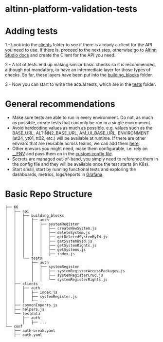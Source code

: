 # altinn-platform-validation-tests

# Adding tests

1 - Look into the [clients](K6/clients) folder to see if there is already a client for the API you need to use. If there is, proceed to the next step, otherwise go to [Altinn Studio docs](https://docs.altinn.studio/nb/api/) and create the Client for the API you need.

2 - A lot of tests end up making similar basic checks so it is recommended, although not mandatory, to have an intermediate layer for those types of checks. So far, these layers have been put into the  [building_blocks](K6/api/building_blocks) folder.

3 - Now you can start to write the actual tests, which are in the [tests](K6/api/tests) folder.


# General recommendations

- Make sure tests are able to run in every environment. Do not, as much as possible, create tests that can only be run in a single environment.
- Avoid hardcoding values as much as possible. e.g. values such as the BASE_URL, ALTINN2_BASE_URL, AM_UI_BASE_URL, ENVIRONMENT (at24, yt01, tt02, etc.) will be available at runtime. If there are other envvars that are reusable across teams, we can add them [here](https://github.com/Altinn/altinn-platform/blob/f546f2447021da6d2338863707f734c041145e45/infrastructure/adminservices-test/altinn-monitor-test-rg/k6_tests_rg_configs.tf#L13-L17).
- Other envvars you might need, make them configurable, i.e. rely on [__ENV](https://grafana.com/docs/k6/latest/using-k6/environment-variables/) and pass them on in the [custom config file](conf/auth-break.yaml).
- Secrets are managed out-of-band, you simply need to reference them in the config file and they will be available once the test starts (in K8s).
- Start small, start by running functional tests and exploring the dashboards, metrics, logs/reports in [Grafana](https://altinn-grafana-test-b2b8dpdkcvfuhfd3.eno.grafana.azure.com/dashboards/f/eedixo6wu18n4e/?orgId=1).

# Basic Repo Structure

```
├── K6
│   ├── api
│   │   ├── building_blocks
│   │   │   ├── auth
│   │   │   │   ├── systemRegister
│   │   │   │   │   ├── createNewSystem.js
│   │   │   │   │   ├── deleteSystem.js
│   │   │   │   │   ├── getDeletedSystemById.js
│   │   │   │   │   ├── getSystemById.js
│   │   │   │   │   ├── getSystemRights.js
│   │   │   │   │   ├── getSystems.js
│   │   │   │   │   ├── index.js
│   │   └── tests
│   │       ├── auth
│   │       │   ├── systemRegister
│   │       │   │   ├── systemRegisterAccessPackages.js
│   │       │   │   ├── systemRegisterCrud.js
│   │       │   │   └── systemRegisterRights.js
│   ├── clients
│   │   ├── auth
│   │   │   ├── index.js
│   │   │   ├── systemRegister.js
│   │   │   └── ...
│   ├── commonImports.js
│   ├── helpers.js
│   └── testdata
│       ├── auth
│       │   ├── ...
└── conf
    ├── auth-break.yaml
    ├── auth.yaml
```